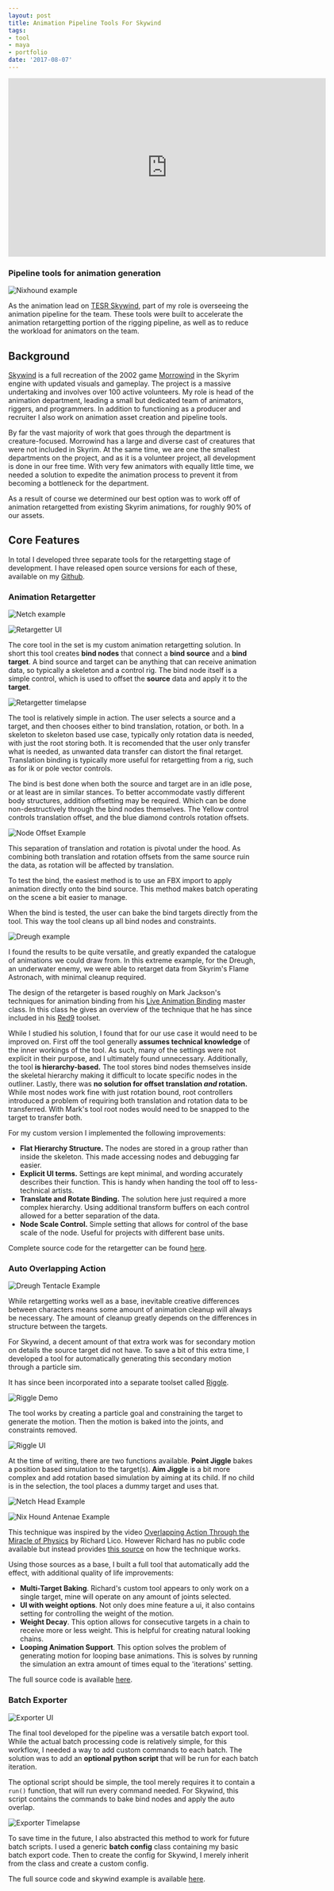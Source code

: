 ```yaml
---
layout: post
title: Animation Pipeline Tools For Skywind
tags:
- tool
- maya
- portfolio
date: '2017-08-07'
---
```



<iframe src="https://player.vimeo.com/video/233345440" width="640" height="360" frameborder="0" webkitallowfullscreen mozallowfullscreen allowfullscreen></iframe>


### Pipeline tools for animation generation
<!--more-->

![Nixhound example](\blog\assets\retargeter\nixhound.gif)

As the animation lead on [TESR Skywind](https://www.youtube.com/watch?v=PewuaPKnhnc), part of my role is overseeing the animation pipeline for the team. These tools were built to accelerate the animation retargetting portion of the rigging pipeline, as well as to reduce the workload for animators on the team. 

## Background
[Skywind](https://www.youtube.com/watch?v=PewuaPKnhnc) is a full recreation of the 2002 game [Morrowind](https://en.wikipedia.org/wiki/The_Elder_Scrolls_III:_Morrowind) in the Skyrim engine with updated visuals and gameplay. The project is a massive undertaking and involves over 100 active volunteers. My role is head of the animation department, leading a small but dedicated team of animators, riggers, and programmers. In addition to functioning as a producer and recruiter I also work on animation asset creation and pipeline tools.

By far the vast majority of work that goes through the department is creature-focused. Morrowind has a large and diverse cast of creatures that were not included in Skyrim. At the same time, we are one the smallest departments on the project, and as it is a volunteer project, all development is done in our free time. With very few animators with equally little time, we needed a solution to expedite the animation process to prevent it from becoming a bottleneck for the department. 

As a result of course we determined our best option was to work off of animation retargetted from existing Skyrim animations, for roughly 90% of our assets. 

## Core Features

In total I developed three separate tools for the retargetting stage of development. I have released open source versions for each of these, available on my [Github](https://github.com/obriencole11).

### Animation Retargetter

![Netch example](\blog\assets\retargeter\netch.gif)

![Retargetter UI](\blog\assets\retargeter\retargeterui.png)

The core tool in the set is my custom animation retargetting solution. In short this tool creates **bind nodes** that connect a **bind source** and a **bind target**. A bind source and target can be anything that can receive animation data, so typically a skeleton and a control rig. The bind node itself is a simple control, which is used to offset the **source** data and apply it to the **target**. 

![Retargetter timelapse](\blog\assets\retargeter\retargetertimelapse.gif)

The tool is relatively simple in action. The user selects a source and a target, and then chooses either to bind translation, rotation, or both. In a skeleton to skeleton based use case, typically only rotation data is needed, with just the root storing both. It is recomended that the user only transfer what is needed, as unwanted data transfer can distort the final retarget. Translation binding is typically more useful for retargetting from a rig, such as for ik or pole vector controls.

The bind is best done when both the source and target are in an idle pose, or at least are in similar stances. To better accommodate vastly different body structures, addition offsetting may be required. Which can be done non-destructively through the bind nodes themselves. The Yellow control controls translation offset, and the blue diamond controls rotation offsets.

![Node Offset Example](\blog\assets\retargeter\nodeoffset.gif)

This separation of translation and rotation is pivotal under the hood. As combining both translation and rotation offsets from the same source ruin the data, as rotation will be affected by translation.

To test the bind, the easiest method is to use an FBX import to apply animation directly onto the bind source. This method makes batch operating on the scene a bit easier to manage. 

When the bind is tested, the user can bake the bind targets directly from the tool. This way the tool cleans up all bind nodes and constraints.

![Dreugh example](\blog\assets\retargeter\dreugh.gif)

I found the results to be quite versatile, and greatly expanded the catalogue of animations we could draw from. In this extreme example, for the Dreugh, an underwater enemy, we were able to retarget data from Skyrim's Flame Astronach, with minimal cleanup required.

The design of the retargeter is based roughly on Mark Jackson's techniques for animation binding from his [Live Animation Binding](https://vimeo.com/31046583) master class. In this class he gives an overview of the technique that he has since included in his [Red9](http://red9-consultancy.blogspot.com/) toolset.

While I studied his solution, I found that for our use case it would need to be improved on. First off the tool generally **assumes technical knowledge** of the inner workings of the tool. As such, many of the settings were not explicit in their purpose, and I ultimately found unnecessary. Additionally, the tool **is hierarchy-based.** The tool stores bind nodes themselves inside the skeletal hierarchy making it difficult to locate specific nodes in the outliner. Lastly, there was **no solution for offset translation *and* rotation.** While most nodes work fine with just rotation bound, root controllers introduced a problem of requiring both translation and rotation data to be transferred. With Mark's tool root nodes would need to be snapped to the target to transfer both.

For my custom version I implemented the following improvements:
* **Flat Hierarchy Structure.** The nodes are stored in a group rather than inside the skeleton. This made accessing nodes and debugging far easier.
* **Explicit UI terms.** Settings are kept minimal, and wording accurately describes their function. This is handy when handing the tool off to less-technical artists.
* **Translate and Rotate Binding.** The solution here just required a more complex hierarchy. Using additional transform buffers on each control allowed for a better separation of the data.
* **Node Scale Control.** Simple setting that allows for control of the base scale of the node. Useful for projects with different base units.

Complete source code for the retargetter can be found [here]().

### Auto Overlapping Action

![Dreugh Tentacle Example](\blog\assets\retargeter\dreughjiggle.gif)

While retargetting works well as a base, inevitable creative differences between characters means some amount of animation cleanup will always be necessary. The amount of cleanup greatly depends on the differences in structure between the targets. 

For Skywind, a decent amount of that extra work was for secondary motion on details the source target did not have. To save a bit of this extra time, I developed a tool for automatically generating this secondary motion through a particle sim.

It has since been incorporated into a separate toolset called [Riggle]().

![Riggle Demo](\blog\assets\retargeter\riggledemo.gif)

The tool works by creating a particle goal and constraining the target to generate the motion. Then the motion is baked into the joints, and constraints removed.

![Riggle UI](\blog\assets\retargeter\riggleui.png)

At the time of writing, there are two functions available. **Point Jiggle** bakes a position based simulation to the target(s). **Aim Jiggle** is a bit more complex and add rotation based simulation by aiming at its child. If no child is in the selection, the tool places a dummy target and uses that.

![Netch Head Example](\blog\assets\retargeter\netchjiggle.gif)

![Nix Hound Antenae Example](\blog\assets\retargeter\nixjiggle.gif)

This technique was inspired by the video [Overlapping Action Through the Miracle of Physics](https://vimeo.com/196234485) by Richard Lico. However Richard has no public code available but instead provides [this source](https://www.youtube.com/watch?v=BTBZgLYO6eo&feature=youtu.be&t=490) on how the technique works. 

Using those sources as a base, I built a full tool that automatically add the effect, with additional quality of life improvements:
* **Multi-Target Baking**. Richard's custom tool appears to only work on a single target, mine will operate on any amount of joints selected.
* **UI with weight options**. Not only does mine feature a ui, it also contains setting for controlling the weight of the motion.
* **Weight Decay**. This option allows for consecutive targets in a chain to receive more or less weight. This is helpful for creating natural looking chains.
* **Looping Animation Support**. This option solves the problem of generating motion for looping base animations. This is solves by running the simulation an extra amount of times equal to the 'iterations' setting.

The full source code is available [here]().

### Batch Exporter

![Exporter UI](\blog\assets\retargeter\batchui.png)

The final tool developed for the pipeline was a versatile batch export tool. While the actual batch processing code is relatively simple, for this workflow, I needed a way to add custom commands to each batch. The solution was to add an **optional python script** that will be run for each batch iteration.

The optional script should be simple, the tool merely requires it to contain a `run()` function, that will run every command needed. For Skywind, this script contains the commands to bake bind nodes and apply the auto overlap.

![Exporter Timelapse](\blog\assets\retargeter\batchtimelapse.gif)

To save time in the future, I also abstracted this method to work for future batch scripts. I used a generic **batch config** class containing my basic batch export code. Then to create the config for Skywind, I merely inherit from the class and create a custom config.

The full source code and skywind example is available [here]().


